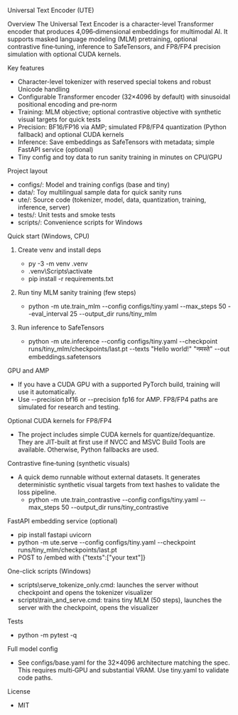Universal Text Encoder (UTE)

Overview
The Universal Text Encoder is a character-level Transformer encoder that produces 4,096‑dimensional embeddings for multimodal AI. It supports masked language modeling (MLM) pretraining, optional contrastive fine‑tuning, inference to SafeTensors, and FP8/FP4 precision simulation with optional CUDA kernels.

Key features
- Character-level tokenizer with reserved special tokens and robust Unicode handling
- Configurable Transformer encoder (32×4096 by default) with sinusoidal positional encoding and pre‑norm
- Training: MLM objective; optional contrastive objective with synthetic visual targets for quick tests
- Precision: BF16/FP16 via AMP; simulated FP8/FP4 quantization (Python fallback) and optional CUDA kernels
- Inference: Save embeddings as SafeTensors with metadata; simple FastAPI service (optional)
- Tiny config and toy data to run sanity training in minutes on CPU/GPU

Project layout
- configs/: Model and training configs (base and tiny)
- data/: Toy multilingual sample data for quick sanity runs
- ute/: Source code (tokenizer, model, data, quantization, training, inference, server)
- tests/: Unit tests and smoke tests
- scripts/: Convenience scripts for Windows

Quick start (Windows, CPU)
1) Create venv and install deps
   - py -3 -m venv .venv
   - .venv\\Scripts\\activate
   - pip install -r requirements.txt

2) Run tiny MLM sanity training (few steps)
   - python -m ute.train_mlm --config configs/tiny.yaml --max_steps 50 --eval_interval 25 --output_dir runs/tiny_mlm

3) Run inference to SafeTensors
   - python -m ute.inference --config configs/tiny.yaml --checkpoint runs/tiny_mlm/checkpoints/last.pt --texts "Hello world!" "नमस्ते" --out embeddings.safetensors

GPU and AMP
- If you have a CUDA GPU with a supported PyTorch build, training will use it automatically.
- Use --precision bf16 or --precision fp16 for AMP. FP8/FP4 paths are simulated for research and testing.

Optional CUDA kernels for FP8/FP4
- The project includes simple CUDA kernels for quantize/dequantize. They are JIT-built at first use if NVCC and MSVC Build Tools are available. Otherwise, Python fallbacks are used.

Contrastive fine‑tuning (synthetic visuals)
- A quick demo runnable without external datasets. It generates deterministic synthetic visual targets from text hashes to validate the loss pipeline.
  - python -m ute.train_contrastive --config configs/tiny.yaml --max_steps 50 --output_dir runs/tiny_contrastive

FastAPI embedding service (optional)
- pip install fastapi uvicorn
- python -m ute.serve --config configs/tiny.yaml --checkpoint runs/tiny_mlm/checkpoints/last.pt
- POST to /embed with {"texts":["your text"]}

One-click scripts (Windows)
- scripts\\serve_tokenize_only.cmd: launches the server without checkpoint and opens the tokenizer visualizer
- scripts\\train_and_serve.cmd: trains tiny MLM (50 steps), launches the server with the checkpoint, opens the visualizer

Tests
- python -m pytest -q

Full model config
- See configs/base.yaml for the 32×4096 architecture matching the spec. This requires multi‑GPU and substantial VRAM. Use tiny.yaml to validate code paths.

License
- MIT


